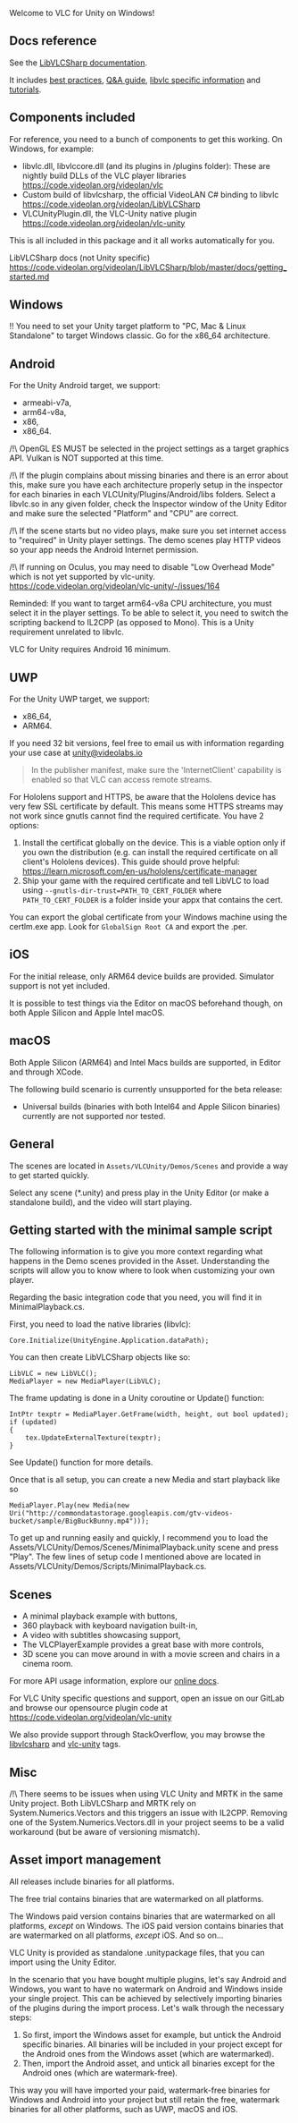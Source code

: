 Welcome to VLC for Unity on Windows!

## Docs reference

See the [LibVLCSharp documentation](https://code.videolan.org/videolan/LibVLCSharp/-/blob/master/docs/home.md).

It includes [best practices](https://code.videolan.org/videolan/LibVLCSharp/blob/master/docs/best_practices.md), [Q&A guide](https://code.videolan.org/videolan/LibVLCSharp/blob/master/docs/how_do_I_do_X.md), [libvlc specific information](https://code.videolan.org/videolan/LibVLCSharp/blob/master/docs/libvlc_documentation.md) and [tutorials](https://code.videolan.org/videolan/LibVLCSharp/blob/master/docs/tutorials.md).

## Components included

For reference, you need to a bunch of components to get this working. On Windows, for example:
- libvlc.dll, libvlccore.dll (and its plugins in /plugins folder): These are nightly build DLLs of the VLC player libraries https://code.videolan.org/videolan/vlc
- Custom build of libvlcsharp, the official VideoLAN C# binding to libvlc https://code.videolan.org/videolan/LibVLCSharp
- VLCUnityPlugin.dll, the VLC-Unity native plugin https://code.videolan.org/videolan/vlc-unity

This is all included in this package and it all works automatically for you.

LibVLCSharp docs (not Unity specific) https://code.videolan.org/videolan/LibVLCSharp/blob/master/docs/getting_started.md

## Windows

!! You need to set your Unity target platform to "PC, Mac & Linux Standalone" to target Windows classic. Go for the x86_64 architecture.

## Android

For the Unity Android target, we support:
- armeabi-v7a,
- arm64-v8a,
- x86,
- x86_64.

/!\ OpenGL ES MUST be selected in the project settings as a target graphics API. Vulkan is NOT supported at this time.

/!\ If the plugin complains about missing binaries and there is an error about this, make sure you have each architecture properly setup in the inspector for each binaries in each VLCUnity/Plugins/Android/libs folders. Select a libvlc.so in any given folder, check the Inspector window of the Unity Editor and make sure the selected "Platform" and "CPU" are correct.

/!\ If the scene starts but no video plays, make sure you set internet access to "required" in Unity player settings. The demo scenes play HTTP videos so your app needs the Android Internet permission.

/!\ If running on Oculus, you may need to disable "Low Overhead Mode" which is not yet supported by vlc-unity. https://code.videolan.org/videolan/vlc-unity/-/issues/164

Reminded: If you want to target arm64-v8a CPU architecture, you must select it in the player settings. To be able to select it, you need to switch the scripting backend to IL2CPP (as opposed to Mono). This is a Unity requirement unrelated to libvlc.

VLC for Unity requires Android 16 minimum.

## UWP

For the Unity UWP target, we support:
- x86_64,
- ARM64.

If you need 32 bit versions, feel free to email us with information regarding your use case at unity@videolabs.io

> In the publisher manifest, make sure the 'InternetClient' capability is enabled so that VLC can access remote streams.

For Hololens support and HTTPS, be aware that the Hololens device has very few SSL certificate by default. This means some HTTPS streams may not work since gnutls cannot find the required certificate. You have 2 options:
1. Install the certificat globally on the device. This is a viable option only if you own the distribution (e.g. can install the required certificate on all client's Hololens devices). This guide should prove helpful: https://learn.microsoft.com/en-us/hololens/certificate-manager
2. Ship your game with the required certificate and tell LibVLC to load using `--gnutls-dir-trust=PATH_TO_CERT_FOLDER` where `PATH_TO_CERT_FOLDER` is a folder inside your appx that contains the cert.

You can export the global certificate from your Windows machine using the certlm.exe app. Look for `GlobalSign Root CA` and export the .per.

## iOS

For the initial release, only ARM64 device builds are provided. Simulator support is not yet included.

It is possible to test things via the Editor on macOS beforehand though, on both Apple Silicon and Apple Intel macOS.

## macOS

Both Apple Silicon (ARM64) and Intel Macs builds are supported, in Editor and through XCode.

The following build scenario is currently unsupported for the beta release:
- Universal builds (binaries with both Intel64 and Apple Silicon binaries) currently are not supported nor tested.

## General

The scenes are located in `Assets/VLCUnity/Demos/Scenes` and provide a way to get started quickly. 

Select any scene (*.unity) and press play in the Unity Editor (or make a standalone build), and the video will start playing.

## Getting started with the minimal sample script 

The following information is to give you more context regarding what happens in the Demo scenes provided in the Asset.
Understanding the scripts will allow you to know where to look when customizing your own player.

Regarding the basic integration code that you need, you will find it in MinimalPlayback.cs.

First, you need to load the native libraries (libvlc):
```
Core.Initialize(UnityEngine.Application.dataPath);
```

You can then create LibVLCSharp objects like so:
```
LibVLC = new LibVLC();
MediaPlayer = new MediaPlayer(LibVLC);
```

The frame updating is done in a Unity coroutine or Update() function:
```
IntPtr texptr = MediaPlayer.GetFrame(width, height, out bool updated);
if (updated)
{
    tex.UpdateExternalTexture(texptr);
}
```

See Update() function for more details.

Once that is all setup, you can create a new Media and start playback like so
```
MediaPlayer.Play(new Media(new Uri("http://commondatastorage.googleapis.com/gtv-videos-bucket/sample/BigBuckBunny.mp4")));
```

To get up and running easily and quickly, I recommend you to load the Assets/VLCUnity/Demos/Scenes/MinimalPlayback.unity scene and press "Play". 
The few lines of setup code I mentioned above are located in Assets/VLCUnity/Demos/Scripts/MinimalPlayback.cs.

## Scenes

- A minimal playback example with buttons,
- 360 playback with keyboard navigation built-in,
- A video with subtitles showcasing support,
- The VLCPlayerExample provides a great base with more controls,
- 3D scene you can move around in with a movie screen and chairs in a cinema room.

For more API usage information, explore our [online docs](https://code.videolan.org/videolan/LibVLCSharp/-/blob/master/docs/home.md).

For VLC Unity specific questions and support, open an issue on our GitLab and browse our opensource plugin code at https://code.videolan.org/videolan/vlc-unity

We also provide support through StackOverflow, you may browse the [libvlcsharp](https://stackoverflow.com/questions/tagged/libvlcsharp) and [vlc-unity](https://stackoverflow.com/questions/tagged/vlc-unity) tags.

## Misc

/!\ There seems to be issues when using VLC Unity and MRTK in the same Unity project. Both LibVLCSharp and MRTK rely on System.Numerics.Vectors and this triggers an issue with IL2CPP. 
Removing one of the System.Numerics.Vectors.dll in your project seems to be a valid workaround (but be aware of versioning mismatch).

## Asset import management

All releases include binaries for all platforms.

The free trial contains binaries that are watermarked on all platforms.

The Windows paid version contains binaries that are watermarked on all platforms, _except_ on Windows. The iOS paid version contains binaries that are watermarked on all platforms, _except_ iOS. And so on...

VLC Unity is provided as standalone .unitypackage files, that you can import using the Unity Editor. 

In the scenario that you have bought multiple plugins, let's say Android and Windows, you want to have no watermark on Android and Windows inside your single project.
This can be achieved by selectively importing binaries of the plugins during the import process. Let's walk through the necessary steps:

1. So first, import the Windows asset for example, but untick the Android specific binaries. All binaries will be included in your project except for the Android ones from the Windows asset (which are watermarked).
2. Then, import the Android asset, and untick all binaries except for the Android ones (which are watermark-free).

This way you will have imported your paid, watermark-free binaries for Windows and Android into your project but still retain the free, watermark binaries for all other platforms, such as UWP, macOS and iOS.